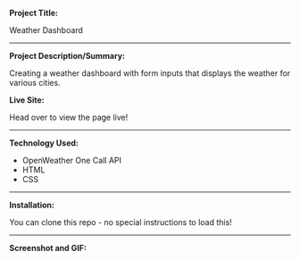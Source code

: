 **Project Title:**

Weather Dashboard

---

**Project Description/Summary:**

Creating a weather dashboard with form inputs that displays the weather for various cities.

**Live Site:**

Head over to view the page live!

---

**Technology Used:**

- OpenWeather One Call API
- HTML
- CSS

---

**Installation:**

You can clone this repo - no special instructions to load this!

---

**Screenshot and GIF:**

![]()
